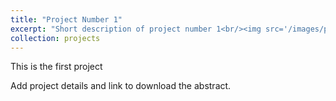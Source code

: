 ```yaml
---
title: "Project Number 1"
excerpt: "Short description of project number 1<br/><img src='/images/project1_image.png'>"
collection: projects
---
```


This is the first project

Add project details and link to download the abstract. 